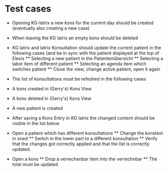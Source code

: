 # Test cases

* Opening KG-Iatrix a new kons for the current day should be created (eventually also creating a new case)
* When leaving the KG Iatrix an empty kons should be deleted
* KG Iatrix and Iatrix Konsultation should update the current patient in the following cases (and be in sync with the patient displayed at the top of Elexis 
** Selecting a new patient in the Patientenübersicht
** Selecting a labor item of different patient
** Selecting an agenda item which switches patient
** Close the view, change active patient, open it again
* The list of konsultations must be refeshed in the following cases
* A kons created in (Gerry's) Kons View
* A kons deleted in (Gerry's) Kons View
* A new patient is created
* After saving a Kons Entry in KG Iatrix the changed content should be visible in the list below


* Open a patient which has different konsultations
** Change the konstext in oned
** Switch in the lower part to a different konsultation
** Verify that the changes got correctly applied and that the list is correctly updated.

* Open a kons
** Drop a verrechenbar item into the verrechnbar
** The total must be updated


